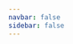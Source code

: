 ```yaml
---
navbar: false
sidebar: false
---
```


<airlaps-spec isSolver>

<template v-slot:Solver>

This is the highest level solver class (inheriting top-level class for each mandatory solver characteristic).

This helper class can be used as the main base class for solvers.

Typical use:
```python
class MySolver(Solver, ...)
```

with "..." replaced when needed by a number of classes from following domain characteristics (the ones in
parentheses are optional):

- **(assessability)**: Utilities -> QValues
- **(policy)**: Policies -> UncertainPolicies -> DeterministicPolicies
- **(restorability)**: Restorable

</template>

<template v-slot:DeterministicPolicySolver>

This is a typical deterministic policy solver class.

This helper class can be used as an alternate base class for domains, inheriting the following:

- Solver
- DeterministicPolicies

Typical use:
```python
class MySolver(DeterministicPolicySolver)
```

::: tip
It is also possible to refine any alternate base class, like for instance:
```python
class MySolver(DeterministicPolicySolver, QValues)
```
:::

</template>

<template v-slot:Utilities>

A solver must inherit this class if it can provide the utility function (i.e. value function).

</template>

<template v-slot:QValues>

A solver must inherit this class if it can provide the Q function (i.e. action-value function).

</template>

<template v-slot:Policies>

A solver must inherit this class if it computes a stochastic policy as part of the solving process.

</template>

<template v-slot:UncertainPolicies>

A solver must inherit this class if it computes a stochastic policy (providing next action distribution
explicitly) as part of the solving process.

</template>

<template v-slot:DeterministicPolicies>

A solver must inherit this class if it computes a deterministic policy as part of the solving process.

</template>

<template v-slot:Restorable>

A solver must inherit this class if its state can be saved and reloaded (to continue computation later on or
reuse its solution).

</template>

</airlaps-spec>

